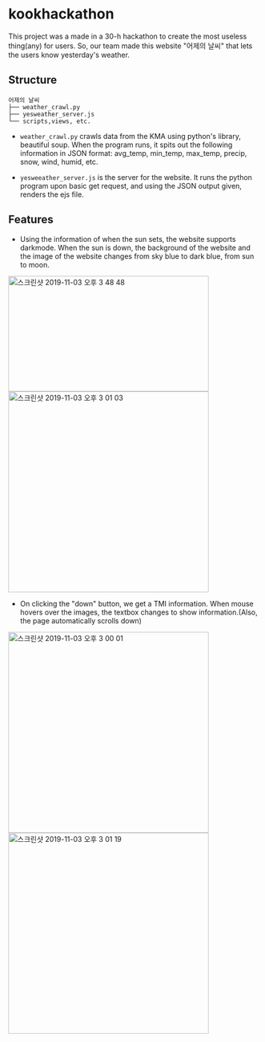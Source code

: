 # kookhackathon
This project was a made in a 30-h hackathon to create the most useless thing(any) for users.
So, our team made this website "어제의 날씨" that lets the users know yesterday's weather.

## Structure
```
어제의 날씨
├── weather_crawl.py
├── yesweather_server.js
└── scripts,views, etc.
```
* `weather_crawl.py` crawls data from the KMA using python's library, beautiful soup. When the program runs,
it spits out the following information in JSON format: avg_temp, min_temp, max_temp, precip, snow, wind, humid, etc.

* `yesweeather_server.js` is the server for the website. It runs the python program upon basic get request, and using
the JSON output given, renders the ejs file.

## Features

* Using the information of when the sun sets, the website supports darkmode. When the sun is down, the background of the website
and the image of the website changes from sky blue to dark blue, from sun to moon.

<img width="400" height="230" alt="스크린샷 2019-11-03 오후 3 48 48" src="https://user-images.githubusercontent.com/50355670/68081467-cad0d300-fe51-11e9-9d0e-99ec11d36305.png">    <img width="400" alt="스크린샷 2019-11-03 오후 3 01 03" src="https://user-images.githubusercontent.com/50355670/68081251-4e88c080-fe4e-11e9-9cbc-0a034de892d0.png">

* On clicking the "down" button, we get a TMI information. When mouse hovers over the images, the textbox changes to show information.(Also, the page automatically scrolls down)

<img width="400" alt="스크린샷 2019-11-03 오후 3 00 01" src="https://user-images.githubusercontent.com/50355670/68081255-4fb9ed80-fe4e-11e9-9ee4-9173f3dd0176.png">     <img width="400" alt="스크린샷 2019-11-03 오후 3 01 19" src="https://user-images.githubusercontent.com/50355670/68081250-4e88c080-fe4e-11e9-8c20-de54ce1664fe.png">

